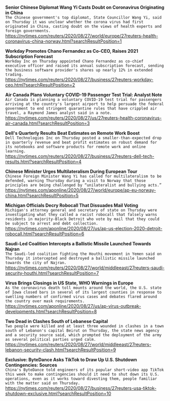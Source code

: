 **Senior Chinese Diplomat Wang Yi Casts Doubt on Coronavirus Originating in China**\
`The Chinese government's top diplomat, State Councillor Wang Yi, said on Thursday it was unclear whether the corona virus had first originated in China, casting doubt on the views of health experts and foreign governments. `\
https://nytimes.com/reuters/2020/08/27/world/europe/27reuters-health-coronavirus-china-norway.html?searchResultPosition=1

**Workday Promotes Chano Fernandez as Co-CEO, Raises 2021 Subscription Forecast**\
`Workday Inc on Thursday appointed Chano Fernandez as co-chief executive officer and raised its annual subscription forecast, sending the business software provider's shares up nearly 12% in extended trading.`\
https://nytimes.com/reuters/2020/08/27/business/27reuters-workday-ceo.html?searchResultPosition=2

**Air Canada Plans Voluntary COVID-19 Passenger Test Trial: Analyst Note**\
`Air Canada is planning a voluntary COVID-19 test trial for passengers arriving at the country's largest airport to help persuade the federal government to end stringent quarantine rules that have crippled air travel, a Raymond James analyst said in a note.`\
https://nytimes.com/reuters/2020/08/27/us/27reuters-health-coronavirus-air-canada.html?searchResultPosition=3

**Dell's Quarterly Results Beat Estimates on Remote Work Boost**\
`Dell Technologies Inc on Thursday posted a smaller-than-expected drop in quarterly revenue and beat profit estimates on robust demand for its notebooks and software products for remote work and online learning.  `\
https://nytimes.com/reuters/2020/08/27/business/27reuters-dell-tech-results.html?searchResultPosition=4

**Chinese Minister Urges Multilateralism During European Tour**\
`Chinese Foreign Minister Wang Yi has called for multilateralism to be defended, warning Thursday during a visit to Norway that those principles are being challenged by “unilateralist and bullying acts.”`\
https://nytimes.com/aponline/2020/08/27/world/europe/ap-eu-norway-china.html?searchResultPosition=5

**Michigan Officials Decry Robocall That Dissuades Mail Voting**\
`Michigan's attorney general and secretary of state on Thursday were investigating what they called a racist robocall that falsely warns residents in majority-Black Detroit who vote by mail that they could be subject to arrest and debt collection.`\
https://nytimes.com/aponline/2020/08/27/us/ap-us-election-2020-detroit-robocall.html?searchResultPosition=6

**Saudi-Led Coalition Intercepts a Ballistic Missile Launched Towards Najran**\
`The Saudi-led coalition fighting the Houthi movement in Yemen said on Thursday it intercepted and destroyed a ballistic missile launched towards the city of Najran.`\
https://nytimes.com/reuters/2020/08/27/world/middleeast/27reuters-saudi-security-houthi.html?searchResultPosition=7

**Virus Brings Closings in US State, WHO Warnings in Europe**\
`As the coronavirus death toll mounts around the world, the U.S. state of Iowa closed bars in several of its largest counties in response to swelling numbers of confirmed virus cases and debates flared around the country over mask requirements.`\
https://nytimes.com/aponline/2020/08/27/us/ap-virus-outbreak-developments.html?searchResultPosition=8

**Two Dead in Clashes South of Lebanese Capital**\
`Two people were killed and at least three wounded in clashes in a town south of Lebanon's capital Beirut on Thursday, the state news agency and a security source said, which prompted the deployment of the army as several political parties urged calm.`\
https://nytimes.com/reuters/2020/08/27/world/middleeast/27reuters-lebanon-security-clash.html?searchResultPosition=9

**Exclusive: ByteDance Asks TikTok to Draw Up U.S. Shutdown Contingencies: Sources**\
`China's ByteDance told engineers of its popular short-video app TikTok this week to make contingencies should it need to shut down its U.S. operations, even as it works toward divesting them, people familiar with the matter said on Thursday.`\
https://nytimes.com/reuters/2020/08/27/business/27reuters-usa-tiktok-shutdown-exclusive.html?searchResultPosition=10

